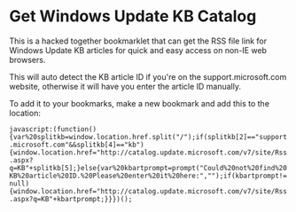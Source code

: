 # Get Windows Update KB Catalog
This is a hacked together bookmarklet that can get the RSS file link for Windows Update KB articles for quick and easy access on non-IE web browsers.

This will auto detect the KB article ID if you're on the support.microsoft.com website, otherwise it will have you enter the article ID manually.

To add it to your bookmarks, make a new bookmark and add this to the location:

```javascript:(function(){var%20splitkb=window.location.href.split("/");if(splitkb[2]=="support.microsoft.com"&&splitkb[4]=="kb"){window.location.href="http://catalog.update.microsoft.com/v7/site/Rss.aspx?q=KB"+splitkb[5];}else{var%20kbartprompt=prompt("Could%20not%20find%20KB%20article%20ID.%20Please%20enter%20it%20here:","");if(kbartprompt!=null){window.location.href="http://catalog.update.microsoft.com/v7/site/Rss.aspx?q=KB"+kbartprompt;}}})();```
